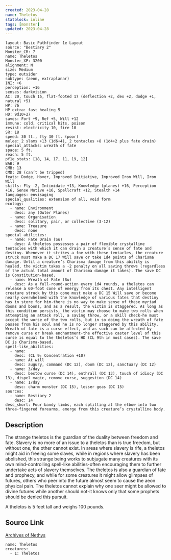 ```yaml
---
created: 2023-04-28
name: Theletos
statblock: inline
tags: [monster]
updated: 2023-04-28
---
```

```statblock
layout: Basic Pathfinder 1e Layout
source: "Bestiary 2"
Monster_CR: 7
name: Theletos
Monster_XP: 3200
alignment: N
size: Medium
type: outsider
subtype: (aeon, extraplanar)
INI: +6
perception: +16
senses: darkvision
AC: 20, touch 15, flat-footed 17 (deflection +2, dex +2, dodge +1, natural +5)
HP: 76
HP_extra: fast healing 5
HD: 9d10+27
saves: Fort +9, Ref +5, Will +12
immune: cold, critical hits, poison
resist: electricity 10, fire 10
SR: 18
speed: 30 ft., fly 30 ft. (poor)
melee: 2 slams +13 (1d6+4), 2 tentacles +8 (1d4+2 plus fate drain)
special_attacks: wreath of fate
space: 5 ft.
reach: 5 ft.
pf1e_stats: [18, 14, 17, 11, 19, 12]
BAB: 9
CMB: 13
CMD: 28 (can’t be tripped)
feats: Dodge, Hover, Improved Initiative, Improved Iron Will, Iron Will
skills: Fly -2, Intimidate +13, Knowledge (planes) +16, Perception +16, Sense Motive +16, Spellcraft +12, Stealth +14
languages: envisaging
special_qualities: extension of all, void form
ecology:
  - name: Environment
    desc: any (Outer Planes)
  - name: Organisation
    desc: solitary, pair, or collective (3-12)
  - name: Treasure
    desc: none
special_abilities:
  - name: Fate Drain (Su)
    desc: A theletos possesses a pair of flexible crystalline tentacles with which it can drain a creature’s sense of fate and destiny. Whenever it strikes a foe with these tentacles, the creature struck must make a DC 17 Will save or take 1d4 points of Charisma damage. Until a creature’s Charisma damage from this ability is healed, the victim takes a -2 penalty on all saving throws (regardless of the actual total amount of Charisma damage it takes). The save DC is Constitution-based.
  - name: Wreath of Fate (Su)
    desc: As a full-round-action every 1d4 rounds, a theletos can release a 60-foot cone of energy from its chest. Any intelligent creature struck by this cone must make a DC 15 Will save or become nearly overwhelmed with the knowledge of various fates that destiny has in store for him-there is no way to make sense of these myriad dooms and boons, and as a result, the victim is staggered. As long as this condition persists, the victim may choose to make two rolls when attempting an attack roll, a saving throw, or a skill check-he must accept the worse of the two rolls, but in so doing the wreath of fate passes from his soul and he is no longer staggered by this ability. Wreath of fate is a curse effect, and as such can be affected by remove curse or break enchantment-the effective caster level of this curse is equal to the theletos’s HD (CL 9th in most cases). The save DC is Charisma-based.
spell-like_abilities:
  - name:
    desc: (CL 9; Concentration +10)
  - name: At will
    desc: augury, command (DC 12), doom (DC 12), sanctuary (DC 12)
  - name: 3/day
    desc: bestow curse (DC 14), enthrall (DC 13), touch of idiocy (DC 13), dispel magic, remove curse, suggestion (DC 14)
  - name: 1/day
    desc: charm monster (DC 15), lesser geas (DC 15)
sources:
  - name: Bestiary 2
    desc: 14
desc_short: Four bandy limbs, each splitting at the elbow into two three-fingered forearms, emerge from this creature’s crystalline body. 
```
## Description
The strange theletos is the guardian of the duality between freedom and fate. Slavery is no more of an issue to a theletos than is true freedom, but without one, the other cannot exist. In areas where slavery is rife, a theletos might aid in freeing some slaves, while in regions where slavery has been abolished, this strange being works to subjugate many creatures with its own mind-controlling spell-like abilities-often encouraging them to further undertake acts of slavery themselves. The theletos is also a guardian of fate and prophecy, and while for some creatures it might allow glimpses of futures, others who peer into the future almost seem to cause the aeon physical pain. The theletos cannot explain why one seer might be allowed to divine futures while another should not-it knows only that some prophets should be denied this pursuit. 

A theletos is 5 feet tall and weighs 100 pounds.
## Source Link
[Archives of Nethys](https://aonprd.com/MonsterDisplay.aspx?ItemName=Theletos)
```encounter-table
name: Theletos
creatures:
  - 1: Theletos
```
